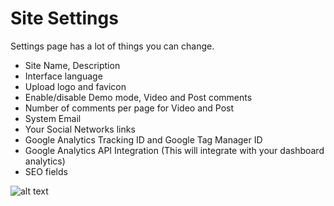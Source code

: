 # Site Settings

Settings page has a lot of  things you can change. 
- Site Name, Description
- Interface language
- Upload logo and favicon
- Enable/disable Demo mode, Video and Post comments
- Number of comments per page for Video and Post
- System Email
- Your Social Networks links
- Google Analytics Tracking ID and Google Tag Manager ID
- Google Analytics API Integration (This will integrate with your dashboard analytics)
- SEO fields

![alt text](/images/vms-admin-site-settings.png "VMS Site settings")
